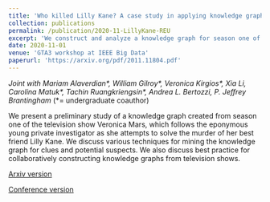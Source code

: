 ```yaml
---
title: 'Who killed Lilly Kane? A case study in applying knowledge graphs to crime fiction.'
collection: publications
permalink: /publication/2020-11-LillyKane-REU
excerpt: 'We construct and analyze a knowledge graph for season one of the TV show <i> Veronica Mars</i>.'
date: 2020-11-01
venue: 'GTA3 workshop at IEEE Big Data'
paperurl: 'https://arxiv.org/pdf/2011.11804.pdf'
---
```



<i> Joint with Mariam Alaverdian\*, William Gilroy\*, Veronica Kirgios\*, Xia Li, Carolina Matuk\*, Tachin Ruangkriengsin\*, Andrea L. Bertozzi, P. Jeffrey Brantingham </i>
(*= undergraduate coauthor)

We present a preliminary study of a knowledge graph created from season one of the television show Veronica Mars, which follows the eponymous young private investigator as she attempts to solve the murder of her best friend Lilly Kane. We discuss various techniques for mining the knowledge graph for clues and potential suspects. We also discuss best practice for collaboratively constructing knowledge graphs from television shows.

[Arxiv version](https://arxiv.org/pdf/2011.11804.pdf)

[Conference version](https://ccni.hrl.com/workshop/archive/121020/)
